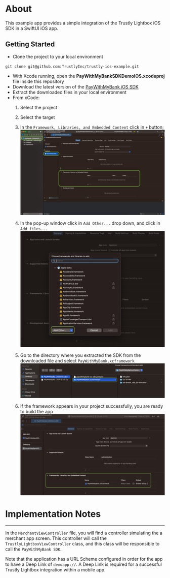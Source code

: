 # About

This example app provides a simple integration of the Trustly Lightbox iOS SDK in a SwiftUI iOS app. 

## Getting Started

- Clone the project to your local environment
```
git clone git@github.com:TrustlyInc/trustly-ios-example.git
```
- With Xcode running, open the **PayWithMyBankSDKDemoIOS.xcodeproj** file inside this repository
- Download the latest version of the [PayWithMyBank iOS SDK](https://repo.paywithmybank.com/Specs/paywithmybank-ios-sdk/)
- Extract the downloaded files in your local environment
- From xCode:
    1. Select the project
    2. Select the target
    3. In the `Framework, Libraries, and Embedded Content` click in `+` button;
    ![xCode](resources/xCode.png "xCode")

    4. In the pop-up window click in `Add Other...` drop down, and click in `Add files...`
    ![frameworks](resources/frameworks.png "frameworks")

    5. Go to the directory where you extracted the SDK from the downloaded file and select `PayWithMyBank.xcframework`
    ![chooseFramework](resources/chooseFramework.png "chooseFramework")

    6. If the framework appears in your project successfully, you are ready to build the app
    ![frameworkImported](resources/frameworkImported.png "frameworkImported")


# Implementation Notes

*****

In the `MerchantViewController` file, you will find a controller simulating the a merchant app screen. This controller will call the `TrustlyLightboxViewController` class, and this class will be responsible to call the `PayWithMyBank SDK`.

Note that the application has a URL Scheme configured in order for the app to have a Deep Link of `demoapp://`. A Deep Link is required for a successful Trustly Lightbox integration within a mobile app.


